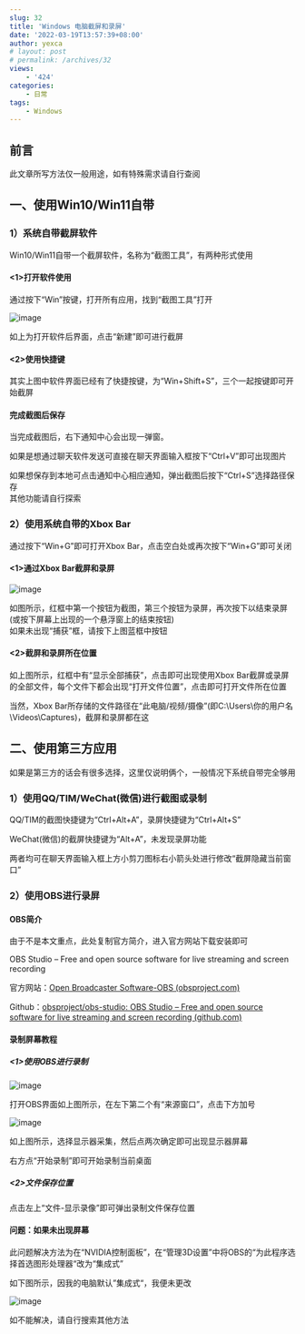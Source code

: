 ```yaml
---
slug: 32
title: 'Windows 电脑截屏和录屏'
date: '2022-03-19T13:57:39+08:00'
author: yexca
# layout: post
# permalink: /archives/32
views:
    - '424'
categories:
    - 日常
tags:
    - Windows
---
```


## 前言

此文章所写方法仅一般用途，如有特殊需求请自行查阅

## 一、使用Win10/Win11自带

### 1）系统自带截屏软件

Win10/Win11自带一个截屏软件，名称为“截图工具”，有两种形式使用

#### &lt;1&gt;打开软件使用

通过按下“Win”按键，打开所有应用，找到“截图工具”打开

![image](https://jsd.cdn.zzko.cn/gh/yexca/picx-images-hosting@master/2022/03-Win截图/image.1e8c0br6h3.webp)

如上为打开软件后界面，点击“新建”即可进行截屏

#### &lt;2&gt;使用快捷键

其实上图中软件界面已经有了快捷按键，为“Win+Shift+S”，三个一起按键即可开始截屏

#### 完成截图后保存

当完成截图后，右下通知中心会出现一弹窗。

如果是想通过聊天软件发送可直接在聊天界面输入框按下“Ctrl+V”即可出现图片

如果想保存到本地可点击通知中心相应通知，弹出截图后按下“Ctrl+S”选择路径保存  
其他功能请自行探索

### 2）使用系统自带的Xbox Bar

通过按下“Win+G”即可打开Xbox Bar，点击空白处或再次按下“Win+G”即可关闭

#### &lt;1&gt;通过Xbox Bar截屏和录屏

![image](https://jsd.cdn.zzko.cn/gh/yexca/picx-images-hosting@master/2022/03-Win截图/image.7p3by7gleg.webp)

如图所示，红框中第一个按钮为截图，第三个按钮为录屏，再次按下以结束录屏(或按下屏幕上出现的一个悬浮窗上的结束按钮)  
如果未出现“捕获”框，请按下上图蓝框中按钮

#### &lt;2&gt;截屏和录屏所在位置

如上图所示，红框中有“显示全部捕获”，点击即可出现使用Xbox Bar截屏或录屏的全部文件，每个文件下都会出现“打开文件位置”，点击即可打开文件所在位置

当然，Xbox Bar所存储的文件路径在“此电脑/视频/摄像”(即C:\\Users\\你的用户名\\Videos\\Captures)，截屏和录屏都在这

## 二、使用第三方应用

如果是第三方的话会有很多选择，这里仅说明俩个，一般情况下系统自带完全够用

### 1）使用QQ/TIM/WeChat(微信)进行截图或录制

QQ/TIM的截图快捷键为“Ctrl+Alt+A”，录屏快捷键为“Ctrl+Alt+S”

WeChat(微信)的截屏快捷键为“Alt+A”，未发现录屏功能

两者均可在聊天界面输入框上方小剪刀图标右小箭头处进行修改“截屏隐藏当前窗口”

### 2）使用OBS进行录屏

#### OBS简介

由于不是本文重点，此处复制官方简介，进入官方网站下载安装即可

OBS Studio – Free and open source software for live streaming and screen recording

官方网站：[Open Broadcaster Software-OBS (obsproject.com)](https://obsproject.com/)

Github：[obsproject/obs-studio: OBS Studio – Free and open source software for live streaming and screen recording (github.com)](https://github.com/obsproject/obs-studio)

#### 录制屏幕教程

##### &lt;1&gt;使用OBS进行录制

![image](https://jsd.cdn.zzko.cn/gh/yexca/picx-images-hosting@master/2022/03-Win截图/image.101w9gjxxz.webp)

打开OBS界面如上图所示，在左下第二个有“来源窗口”，点击下方加号

![image](https://jsd.cdn.zzko.cn/gh/yexca/picx-images-hosting@master/2022/03-Win截图/image.4uansf2d4w.webp)

如上图所示，选择显示器采集，然后点两次确定即可出现显示器屏幕

右方点“开始录制”即可开始录制当前桌面

##### &lt;2&gt;文件保存位置

点击左上“文件-显示录像”即可弹出录制文件保存位置

#### 问题：如果未出现屏幕

此问题解决方法为在“NVIDIA控制面板”，在“管理3D设置”中将OBS的“为此程序选择首选图形处理器“改为“集成式”

如下图所示，因我的电脑默认”集成式“，我便未更改

![image](https://jsd.cdn.zzko.cn/gh/yexca/picx-images-hosting@master/2022/03-Win截图/image.5mnja5jp7g.webp)

如不能解决，请自行搜索其他方法